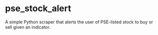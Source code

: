 # pse_stock_alert
A simple Python scraper that alerts the user of PSE-listed stock to buy or sell given an indicator.

